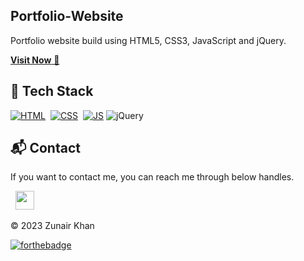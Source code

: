 ## Portfolio-Website
Portfolio website build using HTML5, CSS3, JavaScript and jQuery.

<a href="https://my-portfolio-mx1l.vercel.app/" target="_blank">**Visit Now** 🚀</a>


## 📌 Tech Stack
[![HTML](https://img.shields.io/badge/html5%20-%23E34F26.svg?&style=for-the-badge&logo=html5&logoColor=white)](https://github.com/jigar-sable/Portfolio-Website/search?l=html)&nbsp;
[![CSS](https://img.shields.io/badge/css3%20-%231572B6.svg?&style=for-the-badge&logo=css3&logoColor=white)](https://github.com/jigar-sable/Portfolio-Website/search?l=css)&nbsp;
[![JS](https://img.shields.io/badge/javascript%20-%23323330.svg?&style=for-the-badge&logo=javascript&logoColor=%23F7DF1E)](https://github.com/jigar-sable/Portfolio-Website/search?l=javascript)
<img alt="jQuery" src="https://img.shields.io/badge/jquery-%230769AD.svg?style=for-the-badge&logo=jquery&logoColor=white"/>



<h2>📬 Contact</h2>


If you want to contact me, you can reach me through below handles.

&nbsp;&nbsp;<a href="[https://www.linkedin.com/in/thezeeshi-dev/](https://www.linkedin.com/in/zunair-khan-full-stack-software-developer-a45808289/)"><img src="https://www.felberpr.com/wp-content/uploads/linkedin-logo.png" width="30"></img></a>

© 2023 Zunair Khan


[![forthebadge](https://forthebadge.com/images/badges/built-with-love.svg)](https://forthebadge.com)
